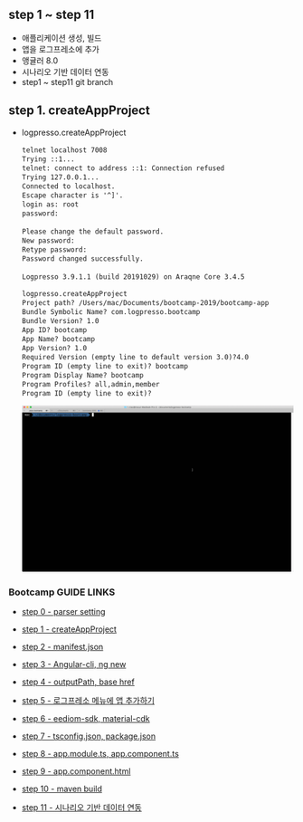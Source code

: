 ## step 1 ~ step 11
- 애플리케이션 생성, 빌드
- 앱을 로그프레소에 추가
- 앵귤러 8.0
- 시나리오 기반 데이터 연동
- step1 ~ step11 git branch

## step 1. createAppProject

- logpresso.createAppProject
	```
	telnet localhost 7008
	Trying ::1...
	telnet: connect to address ::1: Connection refused
	Trying 127.0.0.1...
	Connected to localhost.
	Escape character is '^]'.
	login as: root
	password:

	Please change the default password.
	New password:
	Retype password:
	Password changed successfully.

	Logpresso 3.9.1.1 (build 20191029) on Araqne Core 3.4.5
	``` 

	```
	logpresso.createAppProject
	Project path? /Users/mac/Documents/bootcamp-2019/bootcamp-app
	Bundle Symbolic Name? com.logpresso.bootcamp
	Bundle Version? 1.0
	App ID? bootcamp
	App Name? bootcamp
	App Version? 1.0
	Required Version (empty line to default version 3.0)?4.0
	Program ID (empty line to exit)? bootcamp
	Program Display Name? bootcamp
	Program Profiles? all,admin,member
	Program ID (empty line to exit)?
	```
	<img src="images/step1.gif">

### Bootcamp GUIDE LINKS
* [step 0 - parser setting](step0.md)
	
* [step 1 - createAppProject](step1.md)

* [step 2 - manifest.json](step2.md)

* [step 3 - Angular-cli, ng new](step3.md)

* [step 4 - outputPath, base href](step4.md)

* [step 5 - 로그프레소 메뉴에 앱 추가하기](step5.md)

* [step 6 - eediom-sdk, material-cdk](step6.md)

* [step 7 - tsconfig.json, package.json](step7.md)

* [step 8 - app.module.ts, app.component.ts](step8.md)

* [step 9 - app.component.html](step9.md)

* [step 10 - maven build](step10.md)

* [step 11 - 시나리오 기반 데이터 연동](step11.md)